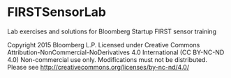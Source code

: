 # FIRSTSensorLab
Lab exercises and solutions for Bloomberg Startup FIRST sensor training

Copyright 2015 Bloomberg L.P.
Licensed under Creative Commons Attribution-NonCommercial-NoDerivatives 4.0 International
(CC BY-NC-ND 4.0)
Non-commercial use only. Modifications must not be distributed. 
Please see http://creativecommons.org/licenses/by-nc-nd/4.0/
